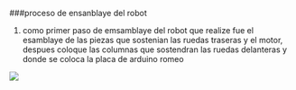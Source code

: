 ###proceso de ensanblaye del robot

1. como primer paso de emsamblaye del robot que realize fue el esamblaye de las piezas que sostenian las ruedas traseras y el motor, despues coloque las columnas que sostendran las ruedas delanteras y donde se coloca la placa de arduino romeo

![](https://github.com/asrc-0105/practicas.1/blob/main/20240305_153904.jpg)

